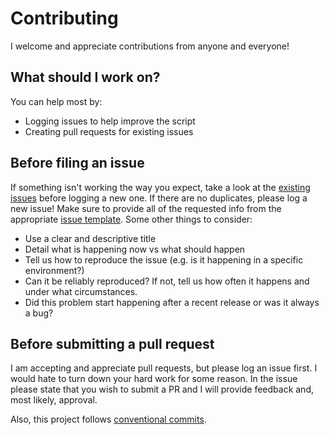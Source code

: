 # Contributing

I welcome and appreciate contributions from anyone and everyone!

## What should I work on?

You can help most by:
- Logging issues to help improve the script
- Creating pull requests for existing issues

## Before filing an issue

If something isn't working the way you expect, take a look at the [existing issues](https://github.com/benelan/build-sizes) before logging a new one. If there are no duplicates, please log a new issue! Make sure to provide all of the requested info from the appropriate [issue template](https://github.com/benelan/build-sizes/issues/new/choose). Some other things to consider:

- Use a clear and descriptive title
- Detail what is happening now vs what should happen
- Tell us how to reproduce the issue (e.g. is it happening in a specific environment?)
- Can it be reliably reproduced? If not, tell us how often it happens and under what circumstances.
- Did this problem start happening after a recent release or was it always a bug?

## Before submitting a pull request

I am accepting and appreciate pull requests, but please log an issue first. I would hate to turn down your hard work for some reason. In the issue please state that you wish to submit a PR and I will provide feedback and, most likely, approval.

Also, this project follows [conventional commits](https://www.conventionalcommits.org).